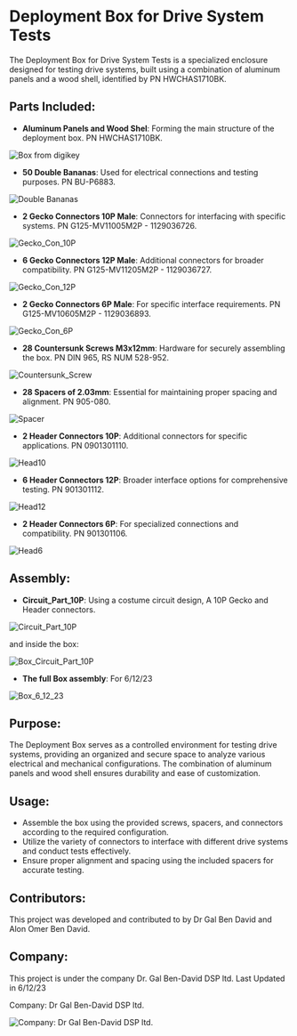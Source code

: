 # Deployment Box for Drive System Tests

The Deployment Box for Drive System Tests is a specialized enclosure designed for testing drive systems, built using a combination of aluminum panels and a wood shell, identified by PN HWCHAS1710BK.

## Parts Included:

- **Aluminum Panels and Wood Shel**: Forming the main structure of the deployment box. PN HWCHAS1710BK.

![Box from digikey](Box.JPG)

- **50 Double Bananas**: Used for electrical connections and testing purposes. PN BU-P6883.

![Double Bananas](Double_Banana.JPG)

- **2 Gecko Connectors 10P Male**: Connectors for interfacing with specific systems. PN 
G125-MV11005M2P - 1129036726.

![Gecko_Con_10P](Gecko_Con_10P.JPG)

- **6 Gecko Connectors 12P Male**: Additional connectors for broader compatibility. PN G125-MV11205M2P - 1129036727.

![Gecko_Con_12P](Gecko_Con_12P.JPG)

- **2 Gecko Connectors 6P Male**: For specific interface requirements. PN G125-MV10605M2P - 1129036893.

![Gecko_Con_6P](Gecko_Con_6P.JPG)

- **28 Countersunk Screws M3x12mm**: Hardware for securely assembling the box. PN DIN 965, RS NUM 528-952.

![Countersunk_Screw](Countersunk_Screw.JPG)

- **28 Spacers of 2.03mm**: Essential for maintaining proper spacing and alignment. PN 905-080.

![Spacer](Spacer.JPG)

- **2 Header Connectors 10P**: Additional connectors for specific applications. PN 0901301110.

![Head10](Head10.JPG)

- **6 Header Connectors 12P**: Broader interface options for comprehensive testing. PN 901301112.

![Head12](Head12.JPG)

- **2 Header Connectors 6P**: For specialized connections and compatibility. PN 901301106.

![Head6](Head6.JPG)

## Assembly:

- **Circuit_Part_10P**: Using a costume circuit design, A 10P Gecko and Header connectors.

![Circuit_Part_10P](Circuit_Part_10P.JPG)

and inside the box:

![Box_Circuit_Part_10P](Box_Circuit_Part_10P.JPG)

- **The full Box assembly**: For 6/12/23

![Box_6_12_23](Box_6_12_23.JPG)

## Purpose:

The Deployment Box serves as a controlled environment for testing drive systems, providing an organized and secure space to analyze various electrical and mechanical configurations. The combination of aluminum panels and wood shell ensures durability and ease of customization.

## Usage:

- Assemble the box using the provided screws, spacers, and connectors according to the required configuration.
- Utilize the variety of connectors to interface with different drive systems and conduct tests effectively.
- Ensure proper alignment and spacing using the included spacers for accurate testing.

## Contributors:

This project was developed and contributed to by Dr Gal Ben David and Alon Omer Ben David.

## Company:

This project is under the company Dr. Gal Ben-David DSP ltd. Last Updated in 6/12/23

Company: Dr Gal Ben-David DSP ltd.

![Company: Dr Gal Ben-David DSP ltd.](Company.png)
